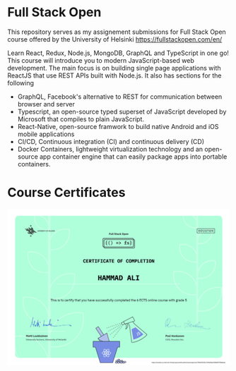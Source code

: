 # Full Stack Open

This repository serves as my assignement submissions for Full Stack Open course offered by the University of Helsinki
https://fullstackopen.com/en/


Learn React, Redux, Node.js, MongoDB, GraphQL and TypeScript in one go! This course will introduce you to modern JavaScript-based web development. The main focus is on building single page applications with ReactJS that use REST APIs built with Node.js. It also has sections for the following


-  GraphQL, Facebook's alternative to REST for communication between browser and server
-  Typescript, an open-source typed superset of JavaScript developed by Microsoft that compiles to plain JavaScript.
-  React-Native, open-source framwork to build native Android and iOS mobile applications
-  CI/CD, Continuous integration (CI) and continuous delivery (CD)
-  Docker Containers, lightweight virtualization technology and an open-source app container engine that can easily package apps into portable containers.


# Course Certificates
<p align="center"><img height="60%" width="100%" src="./certificates/part0-7.png" alt="FullStack Certificate"></p>